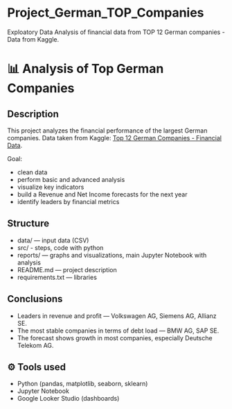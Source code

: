 # Project_German_TOP_Companies
Exploatory Data Analysis of financial data from TOP 12 German companies - Data from Kaggle.
# 📊 Analysis of Top German Companies

##  Description
This project analyzes the financial performance of the largest German companies.
Data taken from Kaggle: [Top 12 German Companies - Financial Data](https://www.kaggle.com/datasets/heidarmirhajisadati/top-12-german-companies-financial-data).

Goal:
- clean data
- perform basic and advanced analysis
- visualize key indicators
- build a Revenue and Net Income forecasts for the next year
- identify leaders by financial metrics

##  Structure
- data/ — input data (CSV)
- src/ - steps, code with python
- reports/ — graphs and visualizations, main Jupyter Notebook with analysis
- README.md — project description
- requirements.txt — libraries


##  Conclusions
- Leaders in revenue and profit — Volkswagen AG, Siemens AG, Allianz SE.
- The most stable companies in terms of debt load — BMW AG, SAP SE.
- The forecast shows growth in most companies, especially Deutsche Telekom AG.

## ⚙ Tools used
- Python (pandas, matplotlib, seaborn, sklearn)
- Jupyter Notebook
- Google Looker Studio (dashboards)
